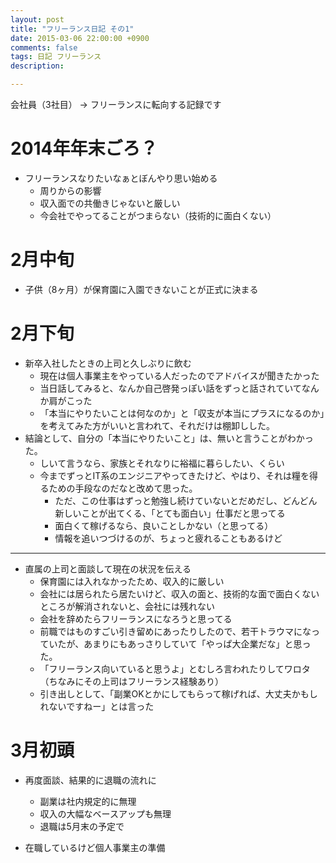 ```yaml
---
layout: post
title: "フリーランス日記 その1"
date: 2015-03-06 22:00:00 +0900
comments: false
tags: 日記 フリーランス
description:

---
```


会社員（3社目） → フリーランスに転向する記録です

# 2014年年末ごろ？

* フリーランスなりたいなぁとぼんやり思い始める
    * 周りからの影響
    * 収入面での共働きじゃないと厳しい
    * 今会社でやってることがつまらない（技術的に面白くない）

<!--more-->

# 2月中旬

* 子供（8ヶ月）が保育園に入園できないことが正式に決まる


# 2月下旬

* 新卒入社したときの上司と久しぶりに飲む
    * 現在は個人事業主をやっている人だったのでアドバイスが聞きたかった
    * 当日話してみると、なんか自己啓発っぽい話をずっと話されていてなんか肩がこった
    * 「本当にやりたいことは何なのか」と「収支が本当にプラスになるのか」を考えてみた方がいいと言われて、それだけは棚卸しした。
* 結論として、自分の「本当にやりたいこと」は、無いと言うことがわかった。
    * しいて言うなら、家族とそれなりに裕福に暮らしたい、くらい
    * 今までずっとIT系のエンジニアやってきたけど、やはり、それは糧を得るための手段なのだなと改めて思った。
        * ただ、この仕事はずっと勉強し続けていないとだめだし、どんどん新しいことが出てくる、「とても面白い」仕事だと思ってる
        * 面白くて稼げるなら、良いことしかない（と思ってる）
        * 情報を追いつづけるのが、ちょっと疲れることもあるけど

---

* 直属の上司と面談して現在の状況を伝える
    * 保育園には入れなかったため、収入的に厳しい
    * 会社には居られたら居たいけど、収入の面と、技術的な面で面白くないところが解消されないと、会社には残れない
    * 会社を辞めたらフリーランスになろうと思ってる
    * 前職ではものすごい引き留めにあったりしたので、若干トラウマになっていたが、あまりにもあっさりしていて「やっぱ大企業だな」と思った。
    * 「フリーランス向いていると思うよ」とむしろ言われたりしてワロタ（ちなみにその上司はフリーランス経験あり）
    * 引き出しとして、「副業OKとかにしてもらって稼げれば、大丈夫かもしれないですねー」とは言った

# 3月初頭

* 再度面談、結果的に退職の流れに
    * 副業は社内規定的に無理
    * 収入の大幅なベースアップも無理
    * 退職は5月末の予定で

* 在職しているけど個人事業主の準備




